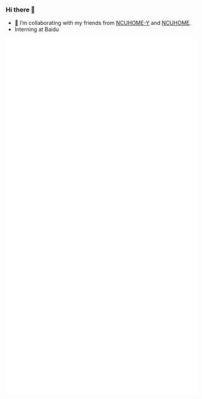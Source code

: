### Hi there 👋
- 👯 I’m collaborating with my friends from [NCUHOME-Y](https://github.com/NCUHOME-Y) and [NCUHOME](https://github.com/ncuhome). 
- Interning at Baidu

![Metrics](https://github.com/SnowWarri0r/SnowWarri0r/blob/main/github-metrics.svg)
